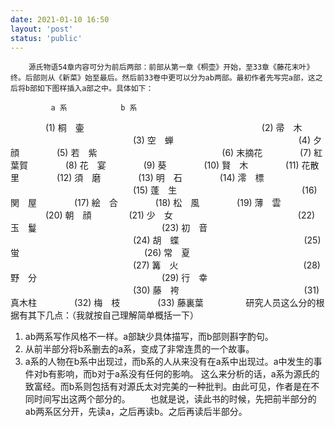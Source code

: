 ```yaml
---
date: 2021-01-10 16:50
layout: 'post'
status: 'public'
---
```


        源氏物语54章内容可分为前后两部：前部从第一章《桐壶》开始，至33章《藤花末叶》终。后部则从《新菜》始至最后。然后前33卷中更可以分为ab两部。最初作者先写完a部，这之后将b部如下图样插入a部之中。具体如下：
              
             a 系　 　　　　　 b 系
　　　　(1) 桐　壷　　　　　　
　　　　　　　　　　　　　　(2) 帚　木
　　　　　　　　　　　　　　(3) 空　蝉
　　　　　　　　　　　　　　(4) 夕　顔
　　　　(5) 若　紫
　　　　　　　　　　　　　　(6) 末摘花
　　　　(7) 紅葉賀
　　　　(8) 花　宴
　　　　(9) 葵
　　　　(10) 賢　木
　　　　(11) 花散里
　　　　(12) 須　磨
　　　　(13) 明　石
　　　　(14) 澪　標
　　　　　　　　　　　　　　(15) 蓬　生
　　　　　　　　　　　　　　(16) 関　屋
　　　　(17) 絵　合
　　　　(18) 松　風
　　　　(19) 薄　雲
　　　　(20) 朝　顔
　　　　(21) 少　女
　　　　　　　　　　　　　　(22) 玉　鬘
　　　　　　　　　　　　　　(23) 初　音
　　　　　　　　　　　　　　(24) 胡　蝶
　　　　　　　　　　　　　　(25) 蛍
　　　　　　　　　　　　　　(26) 常　夏
　　　　　　　　　　　　　　(27) 篝　火
　　　　　　　　　　　　　　(28) 野　分
　　　　　　　　　　　　　　(29) 行　幸
　　　　　　　　　　　　　　(30) 藤　袴
　　　　　　　　　　　　　　(31) 真木柱
　　　　(32) 梅　枝
　　　　(33) 藤裏葉
　　
　　
   研究人员这么分的根据有其下几点：（我就按自己理解简单概括一下）
1. ab两系写作风格不一样。a部缺少具体描写，而b部则斟字酌句。
2. 从前半部分将b系删去的a系，变成了非常连贯的一个故事。
3. a系的人物在b系中出现过，而b系的人从来没有在a系中出现过。a中发生的事件对b有影响，而b对于a系没有任何的影响。
        这么来分析的话，a系为源氏的致富经。而b系则包括有对源氏太对完美的一种批判。由此可见，作者是在不同时间写出这两个部分的。
　　也就是说，读此书的时候，先把前半部分的ab两系区分开，先读a，之后再读b。之后再读后半部分。
